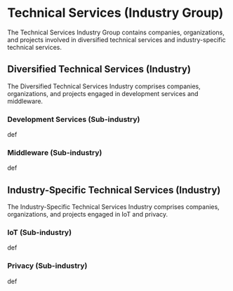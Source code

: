 # Technical Services (Industry Group)

The Technical Services Industry Group contains companies, organizations, and projects involved in diversified technical services and industry-specific technical services.



## Diversified Technical Services (Industry)

The Diversified Technical Services Industry comprises companies, organizations, and projects engaged in development services and middleware.

### Development Services (Sub-industry)

def

### Middleware (Sub-industry)

def



## Industry-Specific Technical Services (Industry)

The Industry-Specific Technical Services Industry comprises companies, organizations, and projects engaged in IoT and privacy.

### IoT (Sub-industry)

def

### Privacy (Sub-industry)

def

